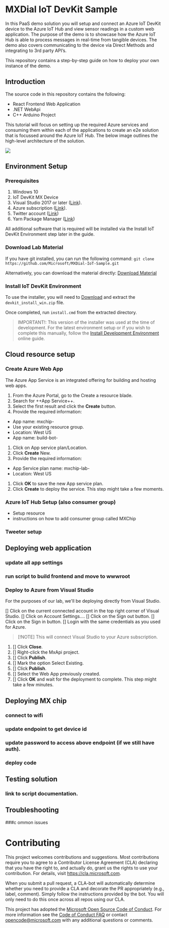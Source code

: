 # MXDial IoT DevKit Sample

In this PaaS demo solution you will setup and connect an Azure IoT DevKit device to the Azure IoT Hub and view sensor readings in a custom web application. The purpose of the demo is to showcase how the Azure IoT Hub is able to process messages in real-time from tangible devices. The demo also covers communicating to the device via Direct Methods and integrating to 3rd party API’s.

This repository contains a step-by-step guide on how to deploy your own instance of the demo. 

## Introduction

The source code in this repository contains the following:
* React Frontend Web Application
* .NET WebApi
* C++ Arduino Project

This tutorial will focus on setting up the required Azure services and consuming them within each of the applications to create an e2e solution that is focussed around the Azure IoT Hub. The below image outlines the high-level architecture of the solution.

![](https://devkitfiles.blob.core.windows.net/github/paas-arch.png)

## Environment Setup
### Prerequisites 
1. Windows 10
1. IoT DevKit MX Device
1. Visual Studio 2017 or later ([Link](https://visualstudio.microsoft.com/)).
1. Azure subscription ([Link](https://azure.microsoft.com/en-us/free/)).
1. Twitter account ([Link](https://twitter.com/i/flow/signup))
1. Yarn Package Manager ([Link](https://yarnpkg.com/en/docs/install#windows-stable))

All additional software that is required will be installed via the Install IoT DevKit Environment step later in the guide.

### Download Lab Material

If you have git installed, you can run the following command: `git clone https://github.com/Microsoft/MXDial-IoT-Sample.git`

Alternatively, you can download the material directly: [Download Material](https://github.com/Microsoft/MXDial-IoT-Sample/archive/master.zip)

### Install IoT DevKit Environment

To use the installer, you will need to [Download](https://devkitfiles.blob.core.windows.net/github/devkit_) and extract the `devkit_install_win.zip` file. 

Once completed, run `install.cmd` from the extracted directory.

>IMPORTANT!: This version of the installer was used at the time of development. For the latest environment setup or if you wish to complete this manually, follow the [Install Development Environment](https://microsoft.github.io/azure-iot-developer-kit/docs/get-started/#install-development-environment) online guide.


## Cloud resource setup

### Create Azure Web App
The Azure App Service is an integrated offering for building and hosting web apps.

1. From the Azure Portal, go to the Create a resource blade.
1. Search for ++App Service++.
1. Select the first result and click the **Create** button.
1. Provide the required information:
  * App name: mxchip-<your initials>
  * Use your existing resource group.
  * Location: West US
  * App name: build-bot-<your initials>
1. Click on App service plan/Location.
1. Click **Create** New.
1. Provide the required information:
  * App Service plan name: mxchip-lab-<your initials>
  * Location: West US
1. Click **OK** to save the new App service plan.
1. Click **Create** to deploy the service. This step might take a few moments.

### Azure IoT Hub Setup (also consumer group)
* Setup resource 
* instructions on how to add consumer group called MXChip

### Tweeter setup

## Deploying web application
### update all app settings
### run script to build frontend and move to wwwroot

### Deploy to Azure from Visual Studio
For the purposes of our lab, we'll be deploying directly from Visual Studio.

[] Click on the current connected account in the top right corner of Visual Studio.
[] Click on Account Settings....
[] Click on the Sign out button.
[] Click on the Sign in button.
[] Login with the same credentials as you used for Azure.

  > [!NOTE] This will connect Visual Studio to your Azure subscription.
1. [] Click **Close**.
1. [] Right-click the MxApi project.
1. [] Click **Publish**.
1. [] Mark the option Select Existing.
1. [] Click **Publish**.
1. [] Select the Web App previously created.
1. [] Click **OK** and wait for the deployment to complete. This step might take a few minutes.

## Deploying MX chip 
### connect to wifi
### update endpoint to get device id
### update password to access above endpoint (if we still have auth).
### deploy code

## Testing solution
### link to script documentation.

## Troubleshooting
###c ommon issues






# Contributing

This project welcomes contributions and suggestions.  Most contributions require you to agree to a
Contributor License Agreement (CLA) declaring that you have the right to, and actually do, grant us
the rights to use your contribution. For details, visit https://cla.microsoft.com.

When you submit a pull request, a CLA-bot will automatically determine whether you need to provide
a CLA and decorate the PR appropriately (e.g., label, comment). Simply follow the instructions
provided by the bot. You will only need to do this once across all repos using our CLA.

This project has adopted the [Microsoft Open Source Code of Conduct](https://opensource.microsoft.com/codeofconduct/).
For more information see the [Code of Conduct FAQ](https://opensource.microsoft.com/codeofconduct/faq/) or
contact [opencode@microsoft.com](mailto:opencode@microsoft.com) with any additional questions or comments.
